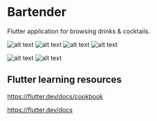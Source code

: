# Bartender

Flutter application for browsing drinks & cocktails.


![alt text](https://imgur.com/Wak5aCV)  ![alt text](https://imgur.com/xAqhUv8)   ![alt text](https://imgur.com/xIfayRQ)  ![alt text](https://imgur.com/Mxu4XTK) 


![alt text](https://imgur.com/GO4iB9q)  ![alt text](https://imgur.com/IDuxtyP)

## Flutter learning resources

https://flutter.dev/docs/cookbook

https://flutter.dev/docs
